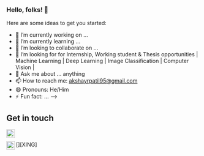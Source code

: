 ### Hello, folks! 👋


Here are some ideas to get you started:

- 🔭 I’m currently working on ...
- 🌱 I’m currently learning ...
- 👯 I’m looking to collaborate on ...
- 🤔 I’m looking for for Internship, Working student & Thesis opportunities | Machine Learning | Deep Learning | Image Classification | Computer Vision |
- 💬 Ask me about ... anything
- 📫 How to reach me: [akshayrpatil95@gmail.com](akshayrpatil95@gmail.com)
- 😄 Pronouns: He/Him
- ⚡ Fun fact: ...
-->

## Get in touch

[<img align="left" alt="akshayrpatil95 | LinkedIn" width="22px" src="https://cdn.jsdelivr.net/npm/simple-icons@v3/icons/linkedin.svg" />][linkedin]

<br />

[linkedin]: https://www.linkedin.com/in/akshay-r-patil/


[<img align="left" alt="akshayrpatil95 | LinkedIn" width="22px" src="https://cdn.jsdelivr.net/npm/simple-icons@3.13.0/icons/xing.svg" />][XING]

<br />

[linkedin]: https://www.xing.com/profile/Akshay_Patil26/cv
